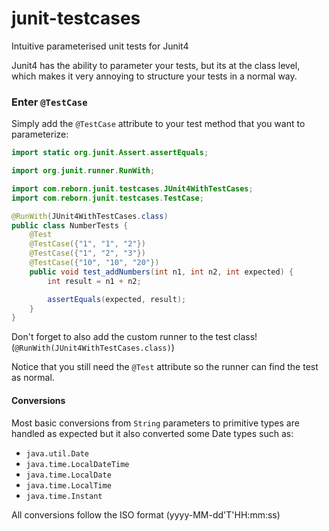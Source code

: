 # junit-testcases
Intuitive parameterised unit tests for Junit4

Junit4 has the ability to parameter your tests, but its at the class level, which makes it very annoying to structure your tests in a normal way.

### Enter `@TestCase`

Simply add the `@TestCase` attribute to your test method that you want to parameterize:

```java
import static org.junit.Assert.assertEquals;

import org.junit.runner.RunWith;

import com.reborn.junit.testcases.JUnit4WithTestCases;
import com.reborn.junit.testcases.TestCase;

@RunWith(JUnit4WithTestCases.class)
public class NumberTests {
    @Test
    @TestCase({"1", "1", "2"})
    @TestCase({"1", "2", "3"})
    @TestCase({"10", "10", "20"})
    public void test_addNumbers(int n1, int n2, int expected) {
        int result = n1 + n2;

        assertEquals(expected, result);
    }
}
```
Don't forget to also add the custom runner to the test class! (`@RunWith(JUnit4WithTestCases.class)`)

Notice that you still need the `@Test` attribute so the runner can find the test as normal.

#### Conversions
Most basic conversions from `String` parameters to primitive types are handled as expected but it also converted some Date types such as:
- `java.util.Date`
- `java.time.LocalDateTime`
- `java.time.LocalDate`
- `java.time.LocalTime`
- `java.time.Instant`

All conversions follow the ISO format (yyyy-MM-dd'T'HH:mm:ss)
